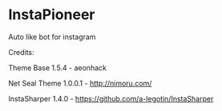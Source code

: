 # InstaPioneer
Auto like bot for instagram

Credits:

Theme Base 1.5.4 - aeonhack

Net Seal Theme 1.0.0.1 - http://nimoru.com/

InstaSharper 1.4.0 - https://github.com/a-legotin/InstaSharper

